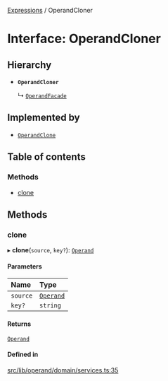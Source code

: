 [Expressions](../README.md) / OperandCloner

# Interface: OperandCloner

## Hierarchy

- **`OperandCloner`**

  ↳ [`OperandFacade`](OperandFacade.md)

## Implemented by

- [`OperandClone`](../classes/OperandClone.md)

## Table of contents

### Methods

- [clone](OperandCloner.md#clone)

## Methods

### clone

▸ **clone**(`source`, `key?`): [`Operand`](../classes/Operand.md)

#### Parameters

| Name | Type |
| :------ | :------ |
| `source` | [`Operand`](../classes/Operand.md) |
| `key?` | `string` |

#### Returns

[`Operand`](../classes/Operand.md)

#### Defined in

[src/lib/operand/domain/services.ts:35](https://github.com/data7expressions/3xpr/blob/e9bbe90/src/lib/operand/domain/services.ts#L35)
